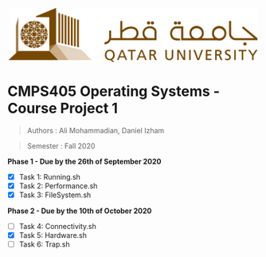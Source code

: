 <p align="center">
    <img src=".images/qulogolandscape.jpg" alt="QU Logo" width="500"/>
</p>

# CMPS405 Operating Systems - Course Project 1
>Authors : Ali Mohammadian, Daniel Izham

>Semester : Fall 2020

**Phase 1 - Due by the 26th of September 2020**
- [x] Task 1: Running.sh
- [x] Task 2: Performance.sh
- [x] Task 3: FileSystem.sh

**Phase 2 - Due by the 10th of October 2020**
- [ ] Task 4: Connectivity.sh
- [x] Task 5: Hardware.sh
- [ ] Task 6: Trap.sh
